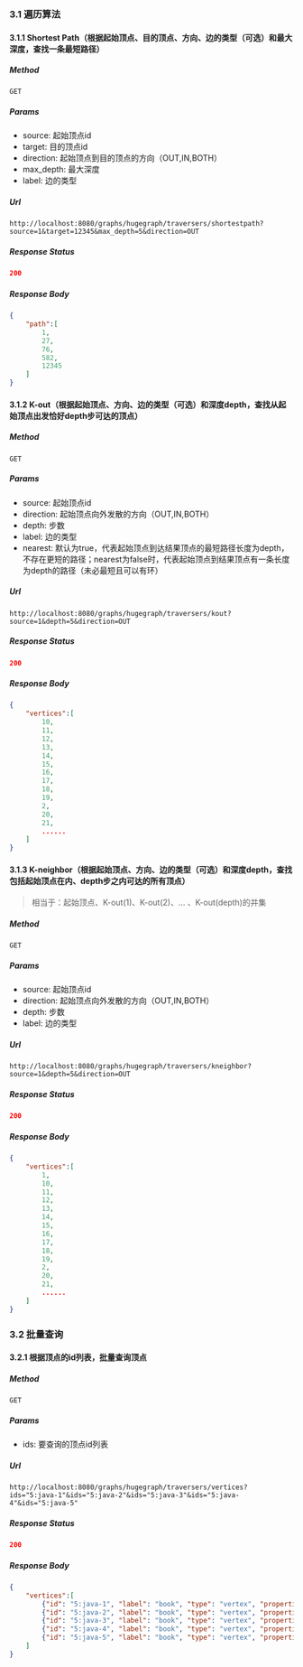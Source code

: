 ### 3.1 遍历算法

#### 3.1.1 Shortest Path（根据起始顶点、目的顶点、方向、边的类型（可选）和最大深度，查找一条最短路径）

##### Method

```
GET
```

##### Params

- source: 起始顶点id
- target: 目的顶点id
- direction: 起始顶点到目的顶点的方向（OUT,IN,BOTH）
- max_depth: 最大深度
- label: 边的类型

##### Url

```
http://localhost:8080/graphs/hugegraph/traversers/shortestpath?source=1&target=12345&max_depth=5&direction=OUT
```

##### Response Status

```json
200
```

##### Response Body

```json
{
    "path":[
        1,
        27,
        76,
        582,
        12345
    ]
}
```

#### 3.1.2 K-out（根据起始顶点、方向、边的类型（可选）和深度depth，查找从起始顶点出发恰好depth步可达的顶点）

##### Method

```
GET
```

##### Params

- source: 起始顶点id
- direction: 起始顶点向外发散的方向（OUT,IN,BOTH）
- depth: 步数
- label: 边的类型
- nearest: 默认为true，代表起始顶点到达结果顶点的最短路径长度为depth，不存在更短的路径；nearest为false时，代表起始顶点到结果顶点有一条长度为depth的路径（未必最短且可以有环）

##### Url

```
http://localhost:8080/graphs/hugegraph/traversers/kout?source=1&depth=5&direction=OUT
```

##### Response Status

```json
200
```

##### Response Body

```json
{
    "vertices":[
        10,
        11,
        12,
        13,
        14,
        15,
        16,
        17,
        18,
        19,
        2,
        20,
        21,
        ......
    ]
}
```

#### 3.1.3 K-neighbor（根据起始顶点、方向、边的类型（可选）和深度depth，查找包括起始顶点在内、depth步之内可达的所有顶点）

> 相当于：起始顶点、K-out(1)、K-out(2)、... 、K-out(depth)的并集

##### Method

```
GET
```

##### Params

- source: 起始顶点id
- direction: 起始顶点向外发散的方向（OUT,IN,BOTH）
- depth: 步数
- label: 边的类型

##### Url

```
http://localhost:8080/graphs/hugegraph/traversers/kneighbor?source=1&depth=5&direction=OUT
```

##### Response Status

```json
200
```

##### Response Body

```json
{
    "vertices":[
        1,
        10,
        11,
        12,
        13,
        14,
        15,
        16,
        17,
        18,
        19,
        2,
        20,
        21,
        ......
    ]
}
```

### 3.2 批量查询

#### 3.2.1 根据顶点的id列表，批量查询顶点

##### Method

```
GET
```

##### Params

- ids: 要查询的顶点id列表

##### Url

```
http://localhost:8080/graphs/hugegraph/traversers/vertices?ids="5:java-1"&ids="5:java-2"&ids="5:java-3"&ids="5:java-4"&ids="5:java-5"
```

##### Response Status

```json
200
```

##### Response Body

```json
{
    "vertices":[
        {"id": "5:java-1", "label": "book", "type": "vertex", "properties":{"name":[{"id": "5:java-1>name",…},
        {"id": "5:java-2", "label": "book", "type": "vertex", "properties":{"name":[{"id": "5:java-2>name",…},
        {"id": "5:java-3", "label": "book", "type": "vertex", "properties":{"name":[{"id": "5:java-3>name",…},
        {"id": "5:java-4", "label": "book", "type": "vertex", "properties":{"name":[{"id": "5:java-4>name",…},
        {"id": "5:java-5", "label": "book", "type": "vertex", "properties":{"name":[{"id": "5:java-5>name",…}
    ]
}
```

